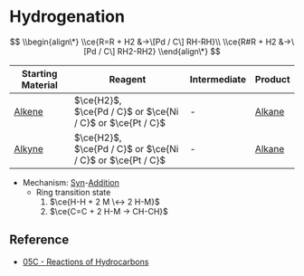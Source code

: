 # Hydrogenation

$$
\\begin{align\*}
\\ce{R=R + H2 &->\[Pd / C\] RH-RH}\\
\\ce{R#R + H2 &->\[Pd / C\] RH2-RH2}
\\end{align\*}
$$

|Starting Material|Reagent|Intermediate|Product|
|-----------------|-------|------------|-------|
|[Alkene](../../Functional%20Group/Alkenyl%20Group.md)|$\ce{H2}$,<br>$\ce{Pd / C}$ or $\ce{Ni / C}$ or $\ce{Pt / C}$|-|[Alkane](../../Functional%20Group/Alkyl%20Group.md)|
|[Alkyne](../../Functional%20Group/Alkynyl%20Group.md)|$\ce{H2}$,<br>$\ce{Pd / C}$ or $\ce{Ni / C}$ or $\ce{Pt / C}$|-|[Alkane](../../Functional%20Group/Alkyl%20Group.md)|

* Mechanism: [Syn](../Classification%20of%20Organic%20Reaction/Addition%20Reaction.md#syn)-[Addition](../Classification%20of%20Organic%20Reaction/Addition%20Reaction.md)
  * Ring transition state
    1. $\ce{H-H + 2 M \<-> 2 H-M}$
    1. $\ce{C=C + 2 H-M -> CH-CH}$

## Reference

* [05C - Reactions of Hydrocarbons](../../../../../00%20-%20Summary/SCCH134%20-%20Organic%20Chemistry%20for%20Medical%20Science/05C%20-%20Reactions%20of%20Hydrocarbons.md)
